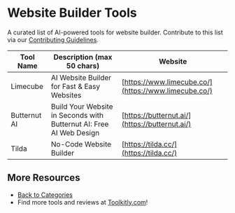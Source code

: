 # Website Builder Tools

A curated list of AI-powered tools for website builder. Contribute to this list via our [Contributing Guidelines](../CONTRIBUTING.md).

| Tool Name | Description (max 50 chars) | Website |
|-----------|----------------------------|---------|
| Limecube | AI Website Builder for Fast & Easy Websites | [https://www.limecube.co/](https://www.limecube.co/) |
| Butternut AI | Build Your Website in Seconds with Butternut AI: Free AI Web Design | [https://butternut.ai/](https://butternut.ai/) |
| Tilda | No-Code Website Builder | [https://tilda.cc/](https://tilda.cc/) |

## More Resources
- [Back to Categories](https://github.com/ToolkitlyAI/awesome-ai-tools/blob/master/README.md)
- Find more tools and reviews at [Toolkitly.com](https://toolkitly.com)!
